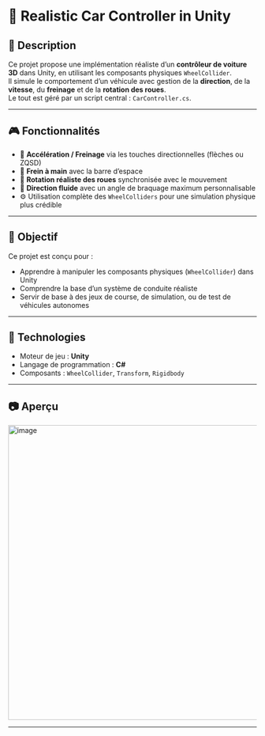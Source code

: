 # 🚗 Realistic Car Controller in Unity

## 📝 Description

Ce projet propose une implémentation réaliste d’un **contrôleur de voiture 3D** dans Unity, en utilisant les composants physiques `WheelCollider`.  
Il simule le comportement d’un véhicule avec gestion de la **direction**, de la **vitesse**, du **freinage** et de la **rotation des roues**.  
Le tout est géré par un script central : `CarController.cs`.

---

## 🎮 Fonctionnalités

- 🚀 **Accélération / Freinage** via les touches directionnelles (flèches ou ZQSD)
- 🛑 **Frein à main** avec la barre d’espace
- 🔁 **Rotation réaliste des roues** synchronisée avec le mouvement
- 🔧 **Direction fluide** avec un angle de braquage maximum personnalisable
- ⚙️ Utilisation complète des `WheelColliders` pour une simulation physique plus crédible

---

## 🎯 Objectif

Ce projet est conçu pour :
- Apprendre à manipuler les composants physiques (`WheelCollider`) dans Unity
- Comprendre la base d’un système de conduite réaliste
- Servir de base à des jeux de course, de simulation, ou de test de véhicules autonomes

---

## 🧩 Technologies

- Moteur de jeu : **Unity**
- Langage de programmation : **C#**
- Composants : `WheelCollider`, `Transform`, `Rigidbody`

---

## 📷 Aperçu

<img width="596" alt="image" src="https://github.com/user-attachments/assets/0daf6663-9c62-42a7-9f11-a47a4fa068df" />


---
